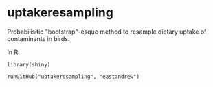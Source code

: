 # uptakeresampling
Probabilisitic "bootstrap"-esque method to resample dietary uptake of contaminants in birds.


In R:

`library(shiny)`

`runGitHub("uptakeresampling", "eastandrew")`
